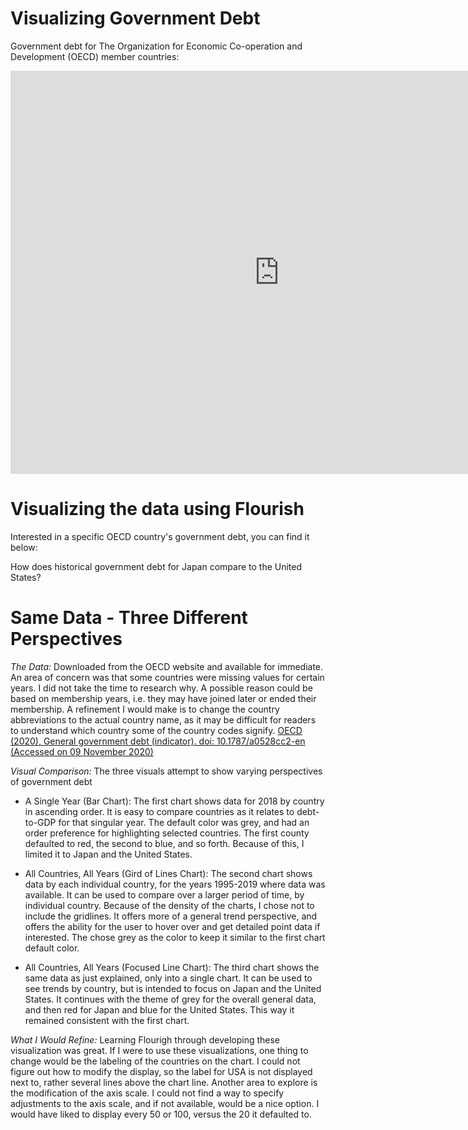 # Visualizing Government Debt

Government debt for The Organization for Economic Co-operation and Development (OECD) member countries: 

<iframe src="https://data.oecd.org/chart/69DK" width="860" height="645" style="border: 0" mozallowfullscreen="true" webkitallowfullscreen="true" allowfullscreen="true"><a href="https://data.oecd.org/chart/69DK" target="_blank">OECD Chart: General government debt, Total, % of GDP, Annual, 2018</a></iframe>




# Visualizing the data using Flourish
Interested in a specific OECD country's government debt, you can find it below:

<div class="flourish-embed flourish-chart" data-src="visualisation/4279484"><script src="https://public.flourish.studio/resources/embed.js"></script></div>


How does historical government debt for Japan compare to the United States?

<div class="flourish-embed flourish-chart" data-src="visualisation/4295074"><script src="https://public.flourish.studio/resources/embed.js"></script></div>




# Same Data - Three Different Perspectives

*The Data:* Downloaded from the OECD website and available for immediate.  An area of concern was that some countries were missing values for certain years.  I did not take the time to research why.  A possible reason could be based on membership years, i.e. they may have joined later or ended their membership.  A refinement I would make is to change the country abbreviations to the actual country name, as it may be difficult for readers to understand which country some of the country codes signify.
[OECD (2020), General government debt (indicator). doi: 10.1787/a0528cc2-en (Accessed on 09 November 2020)](https://data.oecd.org/gga/general-government-debt.htm)

*Visual Comparison:* The three visuals attempt to show varying perspectives of government debt

- A Single Year (Bar Chart): The first chart shows data for 2018 by country in ascending order.  It is easy to compare countries as it relates to debt-to-GDP for that singular year.  The default color was grey, and had an order preference for highlighting selected countries.  The first county defaulted to red, the second to blue, and so forth.  Because of this, I limited it to Japan and the United States. 

- All Countries, All Years (Gird of Lines Chart):  The second chart shows data by each individual country, for the years 1995-2019 where data was available.  It can be used to compare over a larger period of time, by individual country.  Because of the density of the charts, I chose not to include the gridlines.  It offers more of a general trend perspective, and offers the ability for the user to hover over and get detailed point data if interested.  The chose grey as the color to keep it similar to the first chart default color.  

- All Countries, All Years (Focused Line Chart):  The third chart shows the same data as just explained, only into a single chart.  It can be used to see trends by country, but is intended to focus on Japan and the United States.  It continues with the theme of grey for the overall general data, and then red for Japan and blue for the United States.  This way it remained consistent with the first chart.

*What I Would Refine:*  Learning Flourigh through developing these visualization was great.  If I were to use these visualizations, one thing to change would be the labeling of the countries on the chart.  I could not figure out how to modify the display, so the label for USA is not displayed next to, rather several lines above the chart line.  Another area to explore is the modification of the axis scale.  I could not find a way to specify adjustments to the axis scale, and if not available, would be a nice option.  I would have liked to display every 50 or 100, versus the 20 it defaulted to.  
